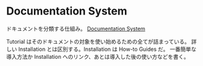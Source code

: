 # Documentation System

ドキュメントを分類する仕組み。
[Documentation System](https://documentation.divio.com/)

Tutorial はそのドキュメントの対象を使い始めるための全てが詰まっている。
詳しい Installation とは区別する。Installation は How-to Guides だ。
一番簡単な導入方法か Installation へのリンク、あとは導入した後の使い方などを書く。
